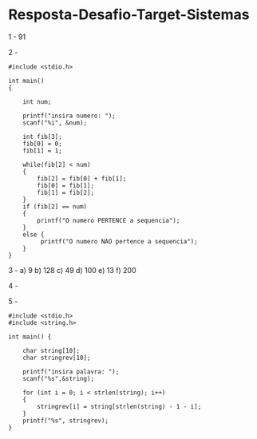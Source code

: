 # Resposta-Desafio-Target-Sistemas

1 - 91

2 -

```
#include <stdio.h>

int main() 
{
    
    int num;
    
    printf("insira numero: ");
    scanf("%i", &num);
    
    int fib[3];
    fib[0] = 0;
    fib[1] = 1;
    
    while(fib[2] < num)
    {
        fib[2] = fib[0] + fib[1];
        fib[0] = fib[1];
        fib[1] = fib[2];
    }
    if (fib[2] == num)
    {
        printf("O numero PERTENCE a sequencia");
    }
    else {
         printf("O numero NAO pertence a sequencia");
    }
}
```

3 - a) 9
    b) 128
    c) 49
    d) 100
    e) 13
    f) 200

4 - 

5 - 
```
#include <stdio.h>
#include <string.h>

int main() {
    
    char string[10];
    char stringrev[10];
    
    printf("insira palavra: ");
    scanf("%s",&string);
    
    for (int i = 0; i < strlen(string); i++)
    {
        stringrev[i] = string[strlen(string) - 1 - i];
    }
    printf("%s", stringrev);
}
```
